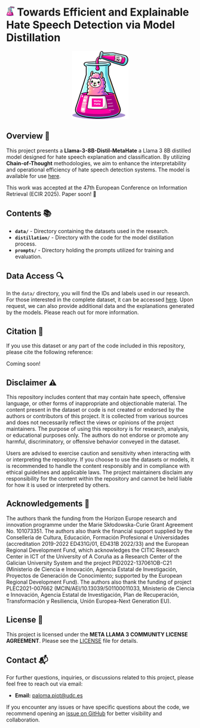 # <img src="img/meta_hate_distilled.png" alt="Hate Speech Detection" width="22"/> Towards Efficient and Explainable Hate Speech Detection via Model Distillation
<p align="center" width="150px">
  <img src="img/meta_hate_distilled.png" />
</p>


## Overview 🌟

This project presents a **Llama-3-8B-Distil-MetaHate** a Llama 3 8B distilled model designed for hate speech explanation and classification. By utilizing **Chain-of-Thought** methodologies, we aim to enhance the interpretability and operational efficiency of hate speech detection systems. The model is available for use [here](https://huggingface.co/irlab-udc/Llama-3-8B-Distil-MetaHate).

This work was accepted at the 47th European Conference on Information Retrieval (ECIR 2025). Paper soon! 📄

## Contents 📚

- **`data/`** - Directory containing the datasets used in the research.
- **`distillation/`** - Directory with the code for the model distillation process.
- **`prompts/`** - Directory holding the prompts utilized for training and evaluation.

## Data Access 🔍

In the `data/` directory, you will find the IDs and labels used in our research. For those interested in the complete dataset, it can be accessed [here](https://huggingface.co/datasets/irlab-udc/metahate). Upon request, we can also provide additional data and the explanations generated by the models. Please reach out for more information.

## Citation 📑

If you use this dataset or any part of the code included in this repository, please cite the following reference:

Coming soon!

## Disclaimer ⚠️

This repository includes content that may contain hate speech, offensive language, or other forms of inappropriate and objectionable material. The content present in the dataset or code is not created or endorsed by the authors or contributors of this project. It is collected from various sources and does not necessarily reflect the views or opinions of the project maintainers.  The purpose of using this repository is for research, analysis, or educational purposes only. The authors do not endorse or promote any harmful, discriminatory, or offensive behavior conveyed in the dataset.

Users are advised to exercise caution and sensitivity when interacting with or interpreting the repository. If you choose to use the datasets or models, it is recommended to handle the content responsibly and in compliance with ethical guidelines and applicable laws.  The project maintainers disclaim any responsibility for the content within the repository and cannot be held liable for how it is used or interpreted by others.

## Acknowledgements 🙏

The authors thank the funding from the Horizon Europe research and innovation programme under the Marie Skłodowska-Curie Grant Agreement No. 101073351. The authors also thank the financial support supplied by the Consellería de Cultura, Educación, Formación Profesional e Universidades (accreditation 2019-2022 ED431G/01, ED431B 2022/33) and the European Regional Development Fund, which acknowledges the CITIC Research Center in ICT of the University of A Coruña as a Research Center of the Galician University System and the project PID2022-137061OB-C21 (Ministerio de Ciencia e Innovación, Agencia Estatal de Investigación, Proyectos de Generación de Conocimiento; supported by the European Regional Development Fund). The authors also thank the funding of project PLEC2021-007662 (MCIN/AEI/10.13039/501100011033, Ministerio de Ciencia e Innovación, Agencia Estatal de Investigación, Plan de Recuperación, Transformación y Resiliencia, Unión Europea-Next Generation EU).

## License 📜

This project is licensed under the **META LLAMA 3 COMMUNITY LICENSE AGREEMENT**. Please see the [LICENSE](LICENSE) file for details.

## Contact 📬

For further questions, inquiries, or discussions related to this project, please feel free to reach out via email:

- **Email:** [paloma.piot@udc.es](mailto:paloma.piot@udc.es)

If you encounter any issues or have specific questions about the code, we recommend opening an [issue on GitHub](https://github.com/your_username/your_project/issues) for better visibility and collaboration.
